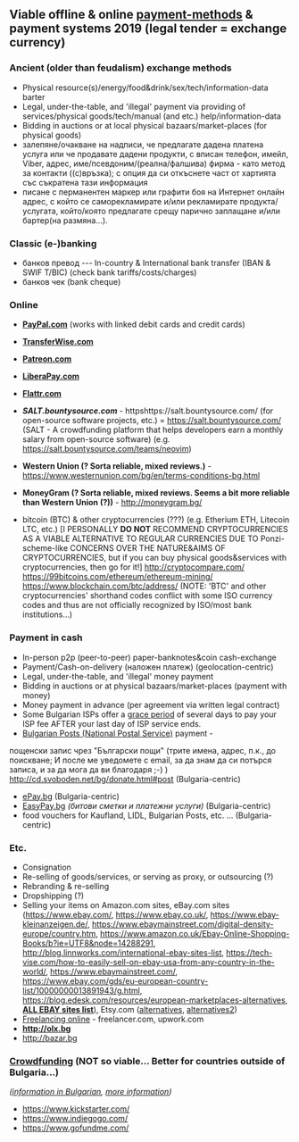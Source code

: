 ## Viable offline & online [payment-methods](https://en.wikipedia.org/wiki/Payment#Methods) & payment systems 2019 (legal tender = exchange currency) ##

### Ancient (older than feudalism) exchange methods ###
* Physical resource(s)/energy/food&drink/sex/tech/information-data barter
* Legal, under-the-table, and 'illegal' payment via providing of services/physical goods/tech/manual (and etc.) help/information-data
* Bidding in auctions or at local physical bazaars/market-places (for physical goods)
* залепяне/очакване на надписи, че предлагате дадена платена услуга или че продавате дадени продукти, с вписан телефон, имейл, Viber, адрес, име/псевдоним/(реална/фалшива) фирма - като метод за контакти ((с)връзка); с опция да си откъснете част от хартията със съкратена тази информация
* писане с перманентен маркер или графити боя на Интернет онлайн адрес, с който се саморекламирате и/или рекламирате продукта/услугата, който/която предлагате срещу парично заплащане и/или бартер(на размяна...).

### Classic (e-)banking ###
* банков превод --- In-country & International bank transfer (IBAN & SWIF T/BIC) (check bank tariffs/costs/charges)
* банков чек (bank cheque)










### Online ###
* **[PayPal.com](https://www.paypal.com/)** (works with linked debit cards and credit cards)
* **[TransferWise.com](https://transferwise.com/)**
* **[Patreon.com](https://www.patreon.com/)**
* **[LiberaPay.com](LiberaPay.com)**
* **[Flattr.com](https://flattr.com/)**
* ***SALT.bountysource.com*** - httpshttps://salt.bountysource.com/ (for open-source software projects, etc.) = 
https://salt.bountysource.com/ (SALT - A crowdfunding platform that helps developers earn a monthly salary from open-source software) (e.g. https://salt.bountysource.com/teams/neovim)

* **Western Union (? Sorta reliable, mixed reviews.)** - https://www.westernunion.com/bg/en/terms-conditions-bg.html
* **MoneyGram (? Sorta reliable, mixed reviews. Seems a bit more reliable than Western Union (?))** - http://moneygram.bg/
* bitcoin (BTC) & other cryptocurrencies (???) (e.g. Etherium ETH, Litecoin LTC, etc.) [I PERSONALLY **DO NOT** RECOMMEND CRYPTOCURRENCIES AS A VIABLE ALTERNATIVE TO REGULAR CURRENCIES DUE TO Ponzi-scheme-like CONCERNS OVER THE NATURE&AIMS OF CRYPTOCURRENCIES, but if you can buy physical goods&services with cryptocurrencies, then go for it!]
http://cryptocompare.com/
https://99bitcoins.com/ethereum/ethereum-mining/
https://www.blockchain.com/btc/address/
(NOTE: 'BTC' and other cryptocurrencies' shorthand codes conflict with some ISO currency codes and thus are not officially recognized by ISO/most bank institutions...)
### Payment in cash ###
* In-person p2p (peer-to-peer) paper-banknotes&coin cash-exchange
* Payment/Cash-on-delivery (наложен платеж) (geolocation-centric)
* Legal, under-the-table, and 'illegal' money payment
* Bidding in auctions or at physical bazaars/market-places (payment with money)
* Money payment in advance (per agreement via written legal contract)
* Some Bulgarian ISPs offer a [grace period](https://en.wikipedia.org/wiki/Grace_period) of several days to pay your ISP fee AFTER your last day of ISP service ends.
* [Bulgarian Posts (National Postal Service)](http://bgpost.bg/bg/109) payment - 

пощенски запис чрез "Български пощи" (трите имена, адрес, п.к., до поискване; И после ме уведомете с email, за да знам да си потърся записа, и за да мога да ви благодаря ;-) )
http://cd.svoboden.net/bg/donate.html#post
(Bulgaria-centric)
* [ePay.bg](https://www.epay.bg/v3main/front?p=mrcs) (Bulgaria-centric)
* [EasyPay.bg](https://www.easypay.bg/site/) _(битови сметки и платежни услуги)_ (Bulgaria-centric)
* food vouchers for Kaufland, LIDL, Bulgarian Posts, etc. ... (Bulgaria-centric)





### Etc. ###
* Consignation
* Re-selling of goods/services, or serving as proxy, or outsourcing (?)
* Rebranding & re-selling
* Dropshipping (?)
* Selling your items on Amazon.com sites, eBay.com sites (https://www.ebay.com/, https://www.ebay.co.uk/, https://www.ebay-kleinanzeigen.de/, https://www.ebaymainstreet.com/digital-density-europe/country.htm, https://www.amazon.co.uk/Ebay-Online-Shopping-Books/b?ie=UTF8&node=14288291, http://blog.linnworks.com/international-ebay-sites-list, https://tech-vise.com/how-to-easily-sell-on-ebay-usa-from-any-country-in-the-world/, https://www.ebaymainstreet.com/, https://www.ebay.com/gds/eu-european-country-list/10000000013891943/g.html, https://blog.edesk.com/resources/european-marketplaces-alternatives, **[ALL EBAY sites list](http://archive.is/5hZZi)**), Etsy.com ([alternatives](https://www.finder.com/sites-like-etsy), [alternatives2](https://www.shoplo.com/blog/sites-like-etsy/))
* [Freelancing online](https://www.quora.com/Which-are-the-best-websites-to-hire-freelancers) - freelancer.com, upwork.com
* **http://olx.bg**
* http://bazar.bg

### [Crowdfunding](https://www.crowdfunding.com/) (NOT so viable... Better for countries outside of Bulgaria...) ###
_([information in Bulgarian](https://www.crowdfunding.com/), [more information](https://www.fundable.com/learn/resources/guides/crowdfunding/what-is-crowdfunding))_
* https://www.kickstarter.com/
* https://www.indiegogo.com/
* https://www.gofundme.com/
